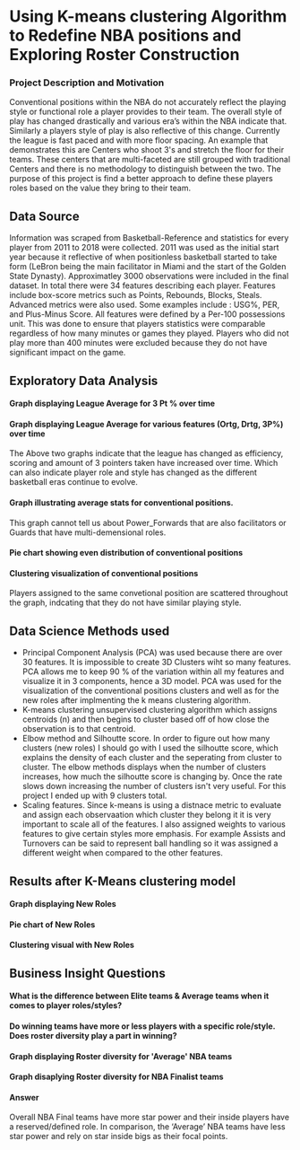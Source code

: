 # Using K-means clustering Algorithm to Redefine NBA positions and Exploring Roster Construction
### Project Description and Motivation 
Conventional positions within the NBA do not accurately reflect the playing style or functional role a player provides to their team. The overall style of play has changed drastically and various era’s within the NBA indicate that. Similarly a players style of play is also reflective of this change. Currently the league is fast paced and with more floor spacing. An example that demonstrates this are Centers who shoot 3's and stretch the floor for their teams. These centers that are multi-faceted are still grouped with traditional Centers and there is no methodology to distinguish between the two. The purpose of this project is find a better approach to define these players roles based on the value they bring to their team.   

## **Data Source** 
Information was scraped from Basketball-Reference and statistics for every player from 2011 to 2018 were collected. 2011 was used as the initial start year because it reflective of when positionless basketball started to take form (LeBron being the main facilitator in Miami and the start of the Golden State Dynasty). Approximatley 3000 observations were included in the final dataset. 
In total there were 34 features describing each player. Features include box-score metrics such as Points, Rebounds, Blocks, Steals. Advanced metrics were also used. Some examples include : USG%, PER, and Plus-Minus Score. 
All features were defined by a Per-100 possessions unit. This was done to ensure that players statistics were comparable regardless of how many minutes or games they played. 
Players who did not play more than 400 minutes were excluded because they do not have significant impact on the game.   

## **Exploratory Data Analysis**

#### Graph displaying League Average for 3 Pt % over time  

#### Graph displaying League Average for various features (Ortg, Drtg, 3P%) over time

The Above two graphs indicate that the league has changed as efficiency, scoring and amount of 3 pointers taken have increased over time. Which can also indicate player role and style has changed as the different basketball eras continue to evolve.  

#### Graph illustrating average stats for conventional positions. 

This graph cannot tell us about Power_Forwards that are also facilitators or Guards that have multi-demensional roles. 

#### Pie chart showing even distribution of conventional positions

#### Clustering visualization of conventional positions 

Players assigned to the same convetional position are scattered throughout the graph, indcating that they do not have similar playing style.

## **Data Science Methods used**
* Principal Component Analysis (PCA) was used because there are over 30 features. It is impossible to create 3D Clusters wiht so many features. PCA allows me to keep 90 % of the variation within all my features and visualize it in 3 components, hence a 3D model. PCA was used for the visualization of the conventional positions clusters and well as for the new roles after implmenting the k means clustering algorithm.    
* K-means clustering unsupervised clustering algorithm which assigns centroids (n) and then begins to cluster based off of how close the observation is to that centroid. 
* Elbow method and Silhoutte score. In order to figure out how many clusters (new roles) I should go with I used the silhoutte score, which explains the density of each cluster and the seperating from cluster to cluster. The elbow methods displays when the number of clusters increases, how much the silhoutte score is changing by. Once the rate slows down increasing the number of clusters isn't very useful. For this project I ended up with 9 clusters total.  
* Scaling features. Since k-means is using a distnace metric to evaluate and assign each observaation which cluster they belong it it is very important to scale all of the features. I also assigned weights to various features to give certain styles more emphasis. For example Assists and Turnovers can be said to represent ball handling so it was assigned a different weight when compared to the other features.  

## **Results after K-Means clustering model** 

#### Graph displaying New Roles

#### Pie chart of New Roles 

#### Clustering visual with New Roles

## **Business Insight Questions**

#### What is the difference between Elite teams  &  Average teams when it comes to player roles/styles?

#### Do winning teams have more or less players with a specific role/style. Does roster diversity play a part in winning?

#### Graph displaying Roster diversity for 'Average' NBA teams 

#### Graph disaplying Roster diversity for NBA Finalist teams 

#### Answer 
Overall NBA Final teams have more star power and their inside players have a reserved/defined role. In comparison, the ‘Average’ NBA teams have less star power and rely on star inside bigs as their focal points.


